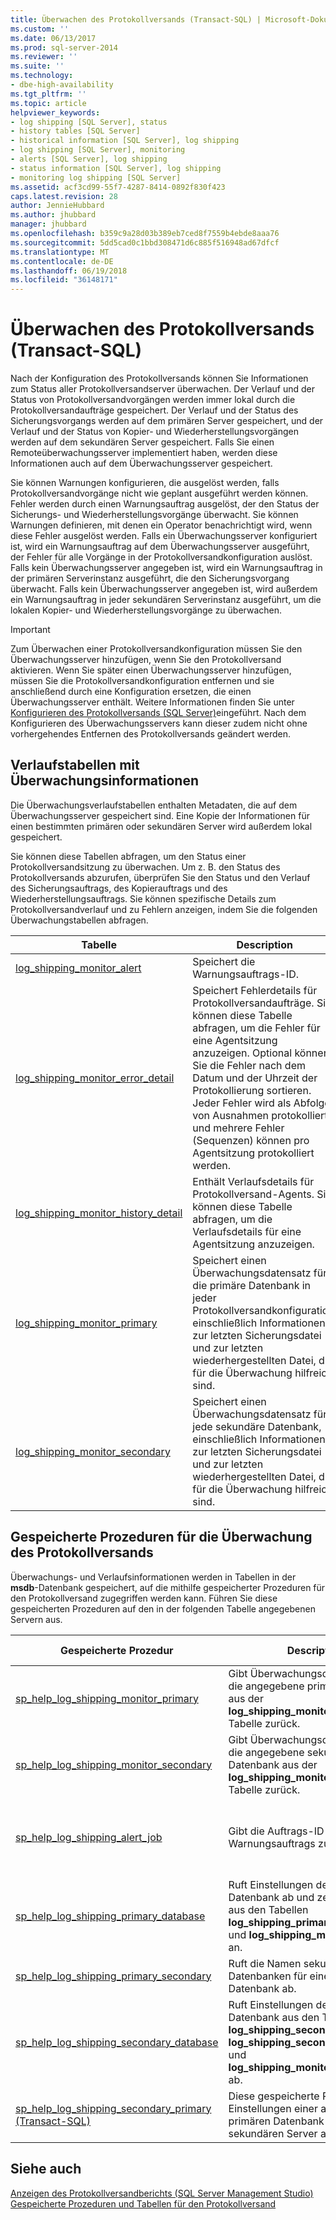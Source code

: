 ```yaml
---
title: Überwachen des Protokollversands (Transact-SQL) | Microsoft-Dokumentation
ms.custom: ''
ms.date: 06/13/2017
ms.prod: sql-server-2014
ms.reviewer: ''
ms.suite: ''
ms.technology:
- dbe-high-availability
ms.tgt_pltfrm: ''
ms.topic: article
helpviewer_keywords:
- log shipping [SQL Server], status
- history tables [SQL Server]
- historical information [SQL Server], log shipping
- log shipping [SQL Server], monitoring
- alerts [SQL Server], log shipping
- status information [SQL Server], log shipping
- monitoring log shipping [SQL Server]
ms.assetid: acf3cd99-55f7-4287-8414-0892f830f423
caps.latest.revision: 28
author: JennieHubbard
ms.author: jhubbard
manager: jhubbard
ms.openlocfilehash: b359c9a28d03b389eb7ced8f7559b4ebde8aaa76
ms.sourcegitcommit: 5dd5cad0c1bbd308471d6c885f516948ad67dfcf
ms.translationtype: MT
ms.contentlocale: de-DE
ms.lasthandoff: 06/19/2018
ms.locfileid: "36148171"
---
```

# <a name="monitor-log-shipping-transact-sql"></a>Überwachen des Protokollversands (Transact-SQL)
  Nach der Konfiguration des Protokollversands können Sie Informationen zum Status aller Protokollversandserver überwachen. Der Verlauf und der Status von Protokollversandvorgängen werden immer lokal durch die Protokollversandaufträge gespeichert. Der Verlauf und der Status des Sicherungsvorgangs werden auf dem primären Server gespeichert, und der Verlauf und der Status von Kopier- und Wiederherstellungsvorgängen werden auf dem sekundären Server gespeichert. Falls Sie einen Remoteüberwachungsserver implementiert haben, werden diese Informationen auch auf dem Überwachungsserver gespeichert.  
  
 Sie können Warnungen konfigurieren, die ausgelöst werden, falls Protokollversandvorgänge nicht wie geplant ausgeführt werden können. Fehler werden durch einen Warnungsauftrag ausgelöst, der den Status der Sicherungs- und Wiederherstellungsvorgänge überwacht. Sie können Warnungen definieren, mit denen ein Operator benachrichtigt wird, wenn diese Fehler ausgelöst werden. Falls ein Überwachungsserver konfiguriert ist, wird ein Warnungsauftrag auf dem Überwachungsserver ausgeführt, der Fehler für alle Vorgänge in der Protokollversandkonfiguration auslöst. Falls kein Überwachungsserver angegeben ist, wird ein Warnungsauftrag in der primären Serverinstanz ausgeführt, die den Sicherungsvorgang überwacht. Falls kein Überwachungsserver angegeben ist, wird außerdem ein Warnungsauftrag in jeder sekundären Serverinstanz ausgeführt, um die lokalen Kopier- und Wiederherstellungsvorgänge zu überwachen.  
  
> [!IMPORTANT]  
>  Zum Überwachen einer Protokollversandkonfiguration müssen Sie den Überwachungsserver hinzufügen, wenn Sie den Protokollversand aktivieren. Wenn Sie später einen Überwachungsserver hinzufügen, müssen Sie die Protokollversandkonfiguration entfernen und sie anschließend durch eine Konfiguration ersetzen, die einen Überwachungsserver enthält. Weitere Informationen finden Sie unter [Konfigurieren des Protokollversands &#40;SQL Server&#41;](configure-log-shipping-sql-server.md)eingeführt. Nach dem Konfigurieren des Überwachungsservers kann dieser zudem nicht ohne vorhergehendes Entfernen des Protokollversands geändert werden.  
  
## <a name="history-tables-containing-monitoring-information"></a>Verlaufstabellen mit Überwachungsinformationen  
 Die Überwachungsverlaufstabellen enthalten Metadaten, die auf dem Überwachungsserver gespeichert sind. Eine Kopie der Informationen für einen bestimmten primären oder sekundären Server wird außerdem lokal gespeichert.  
  
 Sie können diese Tabellen abfragen, um den Status einer Protokollversandsitzung zu überwachen. Um z. B. den Status des Protokollversands abzurufen, überprüfen Sie den Status und den Verlauf des Sicherungsauftrags, des Kopierauftrags und des Wiederherstellungsauftrags. Sie können spezifische Details zum Protokollversandverlauf und zu Fehlern anzeigen, indem Sie die folgenden Überwachungstabellen abfragen.  
  
|Tabelle|Description|  
|-----------|-----------------|  
|[log_shipping_monitor_alert](/sql/relational-databases/system-tables/log-shipping-monitor-alert-transact-sql)|Speichert die Warnungsauftrags-ID.|  
|[log_shipping_monitor_error_detail](/sql/relational-databases/system-tables/log-shipping-monitor-error-detail-transact-sql)|Speichert Fehlerdetails für Protokollversandaufträge. Sie können diese Tabelle abfragen, um die Fehler für eine Agentsitzung anzuzeigen. Optional können Sie die Fehler nach dem Datum und der Uhrzeit der Protokollierung sortieren. Jeder Fehler wird als Abfolge von Ausnahmen protokolliert, und mehrere Fehler (Sequenzen) können pro Agentsitzung protokolliert werden.|  
|[log_shipping_monitor_history_detail](/sql/relational-databases/system-tables/log-shipping-monitor-history-detail-transact-sql)|Enthält Verlaufsdetails für Protokollversand-Agents. Sie können diese Tabelle abfragen, um die Verlaufsdetails für eine Agentsitzung anzuzeigen.|  
|[log_shipping_monitor_primary](/sql/relational-databases/system-tables/log-shipping-monitor-primary-transact-sql)|Speichert einen Überwachungsdatensatz für die primäre Datenbank in jeder Protokollversandkonfiguration, einschließlich Informationen zur letzten Sicherungsdatei und zur letzten wiederhergestellten Datei, die für die Überwachung hilfreich sind.|  
|[log_shipping_monitor_secondary](/sql/relational-databases/system-tables/log-shipping-monitor-secondary-transact-sql)|Speichert einen Überwachungsdatensatz für jede sekundäre Datenbank, einschließlich Informationen zur letzten Sicherungsdatei und zur letzten wiederhergestellten Datei, die für die Überwachung hilfreich sind.|  
  
## <a name="stored-procedures-for-monitoring-log-shipping"></a>Gespeicherte Prozeduren für die Überwachung des Protokollversands  
 Überwachungs- und Verlaufsinformationen werden in Tabellen in der **msdb**-Datenbank gespeichert, auf die mithilfe gespeicherter Prozeduren für den Protokollversand zugegriffen werden kann. Führen Sie diese gespeicherten Prozeduren auf den in der folgenden Tabelle angegebenen Servern aus.  
  
|Gespeicherte Prozedur|Description|Ausführen dieser Prozedur auf|  
|----------------------|-----------------|---------------------------|  
|[sp_help_log_shipping_monitor_primary](/sql/relational-databases/system-stored-procedures/sp-help-log-shipping-monitor-primary-transact-sql)|Gibt Überwachungsdatensätze für die angegebene primäre Datenbank aus der **log_shipping_monitor_primary** -Tabelle zurück.|Überwachungsserver oder primärer Server|  
|[sp_help_log_shipping_monitor_secondary](/sql/relational-databases/system-stored-procedures/sp-help-log-shipping-monitor-secondary-transact-sql)|Gibt Überwachungsdatensätze für die angegebene sekundäre Datenbank aus der **log_shipping_monitor_secondary** -Tabelle zurück.|Überwachungsserver oder sekundärer Server|  
|[sp_help_log_shipping_alert_job](/sql/relational-databases/system-stored-procedures/sp-help-log-shipping-alert-job-transact-sql)|Gibt die Auftrags-ID des Warnungsauftrags zurück.|Überwachungsserver oder primärer bzw. sekundärer Server, falls kein Überwachungsserver definiert ist.|  
|[sp_help_log_shipping_primary_database](/sql/relational-databases/system-stored-procedures/sp-help-log-shipping-primary-database-transact-sql)|Ruft Einstellungen der primären Datenbank ab und zeigt die Werte aus den Tabellen **log_shipping_primary_databases** und **log_shipping_monitor_primary** an.|Primärer Server|  
|[sp_help_log_shipping_primary_secondary](/sql/relational-databases/system-stored-procedures/sp-help-log-shipping-primary-secondary-transact-sql)|Ruft die Namen sekundärer Datenbanken für eine primäre Datenbank ab.|Primärer Server|  
|[sp_help_log_shipping_secondary_database](/sql/relational-databases/system-stored-procedures/sp-help-log-shipping-secondary-database-transact-sql)|Ruft Einstellungen der sekundären Datenbank aus den Tabellen **log_shipping_secondary**, **log_shipping_secondary_databases** und **log_shipping_monitor_secondary** ab.|Sekundärer Server|  
|[sp_help_log_shipping_secondary_primary &#40;Transact-SQL&#41;](/sql/relational-databases/system-stored-procedures/sp-help-log-shipping-secondary-primary-transact-sql)|Diese gespeicherte Prozedur ruft die Einstellungen einer angegebenen primären Datenbank auf dem sekundären Server ab.|Sekundärer Server|  
  
## <a name="see-also"></a>Siehe auch  
 [Anzeigen des Protokollversandberichts &#40;SQL Server Management Studio&#41;](view-the-log-shipping-report-sql-server-management-studio.md)   
 [Gespeicherte Prozeduren und Tabellen für den Protokollversand](log-shipping-tables-and-stored-procedures.md)  
  
  
